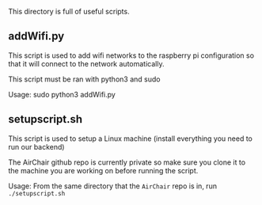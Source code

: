This directory is full of useful scripts.

## addWifi.py
This script is used to add wifi networks to the raspberry pi configuration
so that it will connect to the network automatically. 

This script must be ran with python3 and sudo

Usage: sudo python3 addWifi.py

## setupscript.sh
This script is used to setup a Linux machine (install everything you need to run our backend)

The AirChair github repo is currently private so make sure you clone it to the machine
you are working on before running the script.

Usage: From the same directory that the `AirChair` repo is in, run `./setupscript.sh`